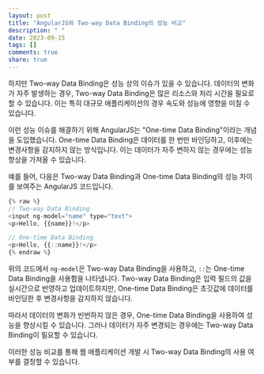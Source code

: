 ```yaml
---
layout: post
title: "AngularJS와 Two-way Data Binding의 성능 비교"
description: " "
date: 2023-09-15
tags: []
comments: true
share: true
---
```


하지만 Two-way Data Binding은 성능 상의 이슈가 있을 수 있습니다. 데이터의 변화가 자주 발생하는 경우, Two-way Data Binding은 많은 리소스와 처리 시간을 필요로 할 수 있습니다. 이는 특히 대규모 애플리케이션의 경우 속도와 성능에 영향을 미칠 수 있습니다.

이런 성능 이슈를 해결하기 위해 AngularJS는 "One-time Data Binding"이라는 개념을 도입했습니다. One-time Data Binding은 데이터를 한 번만 바인딩하고, 이후에는 변경사항을 감지하지 않는 방식입니다. 이는 데이터가 자주 변하지 않는 경우에는 성능 향상을 가져올 수 있습니다.

예를 들어, 다음은 Two-way Data Binding과 One-time Data Binding의 성능 차이를 보여주는 AngularJS 코드입니다.

```javascript
{% raw %}
// Two-way Data Binding
<input ng-model="name" type="text">
<p>Hello, {{name}}!</p>

// One-time Data Binding
<p>Hello, {{::name}}!</p>
{% endraw %}
```

위의 코드에서 `ng-model`은 Two-way Data Binding을 사용하고, `::`는 One-time Data Binding을 사용함을 나타냅니다. Two-way Data Binding은 입력 필드의 값을 실시간으로 반영하고 업데이트하지만, One-time Data Binding은 초깃값에 데이터를 바인딩한 후 변경사항을 감지하지 않습니다.

따라서 데이터의 변화가 빈번하지 않은 경우, One-time Data Binding을 사용하여 성능을 향상시킬 수 있습니다. 그러나 데이터가 자주 변경되는 경우에는 Two-way Data Binding이 필요할 수 있습니다.

이러한 성능 비교를 통해 웹 애플리케이션 개발 시 Two-way Data Binding의 사용 여부를 결정할 수 있습니다.